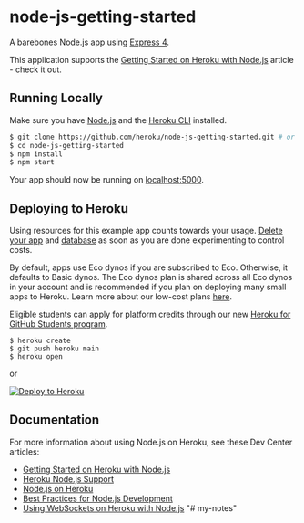 # node-js-getting-started

A barebones Node.js app using [Express 4](http://expressjs.com/).

This application supports the [Getting Started on Heroku with Node.js](https://devcenter.heroku.com/articles/getting-started-with-nodejs) article - check it out.

## Running Locally

Make sure you have [Node.js](http://nodejs.org/) and the [Heroku CLI](https://cli.heroku.com/) installed.

```sh
$ git clone https://github.com/heroku/node-js-getting-started.git # or clone your own fork
$ cd node-js-getting-started
$ npm install
$ npm start
```

Your app should now be running on [localhost:5000](http://localhost:5000/).

## Deploying to Heroku

Using resources for this example app counts towards your usage. [Delete your app](https://devcenter.heroku.com/articles/heroku-cli-commands#heroku-apps-destroy) and [database](https://devcenter.heroku.com/articles/heroku-postgresql#removing-the-add-on) as soon as you are done experimenting to control costs.

By default, apps use Eco dynos if you are subscribed to Eco. Otherwise, it defaults to Basic dynos. The Eco dynos plan is shared across all Eco dynos in your account and is recommended if you plan on deploying many small apps to Heroku. Learn more about our low-cost plans [here](https://blog.heroku.com/new-low-cost-plans).

Eligible students can apply for platform credits through our new [Heroku for GitHub Students program](https://blog.heroku.com/github-student-developer-program).

```
$ heroku create
$ git push heroku main
$ heroku open
```
or

[![Deploy to Heroku](https://www.herokucdn.com/deploy/button.svg)](https://heroku.com/deploy)

## Documentation

For more information about using Node.js on Heroku, see these Dev Center articles:

- [Getting Started on Heroku with Node.js](https://devcenter.heroku.com/articles/getting-started-with-nodejs)
- [Heroku Node.js Support](https://devcenter.heroku.com/articles/nodejs-support)
- [Node.js on Heroku](https://devcenter.heroku.com/categories/nodejs)
- [Best Practices for Node.js Development](https://devcenter.heroku.com/articles/node-best-practices)
- [Using WebSockets on Heroku with Node.js](https://devcenter.heroku.com/articles/node-websockets)
"# my-notes" 
